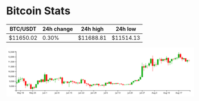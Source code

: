# Bitcoin Stats

BTC/USDT|24h change|24h high|24h low|
|---|---|---|---|
|$11650.02|0.30%|$11688.81|$11514.13|

<img src="./chart.svg">
